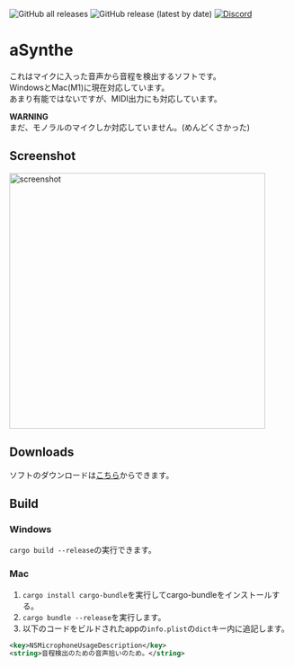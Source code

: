 ![GitHub all releases](https://img.shields.io/github/downloads/tasuren/aSynthe/total) ![GitHub release (latest by date)](https://img.shields.io/github/v/release/tasuren/aSynthe) [![Discord](https://img.shields.io/discord/777430548951728149?label=chat&logo=discord)](https://discord.gg/kfMwZUyGFG)
# aSynthe
これはマイクに入った音声から音程を検出するソフトです。  
WindowsとMac(M1)に現在対応しています。  
あまり有能ではないですが、MIDI出力にも対応しています。

**WARNING**  
まだ、モノラルのマイクしか対応していません。(めんどくさかった)

## Screenshot
<img width="455" alt="screenshot" src="https://user-images.githubusercontent.com/45121209/188258254-a734da9b-8597-4956-a373-c845ee48119a.png">

## Downloads
ソフトのダウンロードは[こちら](https://github.com/tasuren/aSynthe/releases)からできます。

## Build
### Windows
`cargo build --release`の実行できます。

### Mac
1. `cargo install cargo-bundle`を実行してcargo-bundleをインストールする。
2. `cargo bundle --release`を実行します。
3. 以下のコードをビルドされたappの`info.plist`の`dict`キー内に追記します。

```xml
<key>NSMicrophoneUsageDescription</key>
<string>音程検出のための音声拾いのため。</string>
```